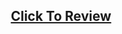 <h2 align="center"><a href="https://atifsimsek.github.io/javascript-30-days-30-project/09-Chrome%20Dev%20Tools%20Tricks/index.html">Click To Review</a> </h2>